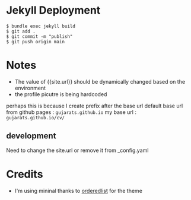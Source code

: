 # Jekyll Deployment

```shell
$ bundle exec jekyll build
$ git add .
$ git commit -m "publish"
$ git push origin main
```

# Notes

- The value of {{site.url}} should be dynamically changed based on the environment
- the profile picutre is being hardcoded

perhaps this is because I create prefix after the base url
default base url from github pages : `gujarats.github.io`
my base url : `gujarats.github.io/cv/`

## development

Need to change the site.url or remove it from \_config.yaml

# Credits

- I'm using mininal thanks to [orderedlist](https://github.com/orderedlist) for the theme
